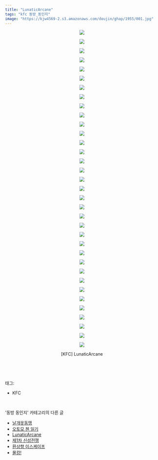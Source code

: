 ```yaml
---
title: "LunaticArcane"
tags: "kfc 동방_동인지"
image: "https://kjw4569-2.s3.amazonaws.com/doujin/ghap/1955/001.jpg"
---
```

<div class="article">
<p style="text-align: center; clear: none; float: none;"><img src="{{ site.imgserver9 }}/ghap/1955/001.jpg"/></p>
<p style="text-align: center; clear: none; float: none;"><img src="{{ site.imgserver9 }}/ghap/1955/002.jpg"/></p>
<p style="text-align: center; clear: none; float: none;"><img src="{{ site.imgserver9 }}/ghap/1955/003.jpg"/></p>
<p style="text-align: center; clear: none; float: none;"><img src="{{ site.imgserver9 }}/ghap/1955/004.jpg"/></p>
<p style="text-align: center; clear: none; float: none;"><img src="{{ site.imgserver9 }}/ghap/1955/005.jpg"/></p>
<p style="text-align: center; clear: none; float: none;"><img src="{{ site.imgserver9 }}/ghap/1955/006.jpg"/></p>
<p style="text-align: center; clear: none; float: none;"><img src="{{ site.imgserver9 }}/ghap/1955/007.jpg"/></p>
<p style="text-align: center; clear: none; float: none;"><img src="{{ site.imgserver9 }}/ghap/1955/008.jpg"/></p>
<p style="text-align: center; clear: none; float: none;"><img src="{{ site.imgserver9 }}/ghap/1955/009.jpg"/></p>
<p style="text-align: center; clear: none; float: none;"><img src="{{ site.imgserver9 }}/ghap/1955/010.jpg"/></p>
<p style="text-align: center; clear: none; float: none;"><img src="{{ site.imgserver9 }}/ghap/1955/011.jpg"/></p>
<p style="text-align: center; clear: none; float: none;"><img src="{{ site.imgserver9 }}/ghap/1955/012.jpg"/></p>
<p style="text-align: center; clear: none; float: none;"><img src="{{ site.imgserver9 }}/ghap/1955/013.jpg"/></p>
<p style="text-align: center; clear: none; float: none;"><img src="{{ site.imgserver9 }}/ghap/1955/014.jpg"/></p>
<p style="text-align: center; clear: none; float: none;"><img src="{{ site.imgserver9 }}/ghap/1955/015.jpg"/></p>
<p style="text-align: center; clear: none; float: none;"><img src="{{ site.imgserver9 }}/ghap/1955/016.jpg"/></p>
<p style="text-align: center; clear: none; float: none;"><img src="{{ site.imgserver9 }}/ghap/1955/017.jpg"/></p>
<p style="text-align: center; clear: none; float: none;"><img src="{{ site.imgserver9 }}/ghap/1955/018.jpg"/></p>
<p style="text-align: center; clear: none; float: none;"><img src="{{ site.imgserver9 }}/ghap/1955/019.jpg"/></p>
<p style="text-align: center; clear: none; float: none;"><img src="{{ site.imgserver9 }}/ghap/1955/020.jpg"/></p>
<p style="text-align: center; clear: none; float: none;"><img src="{{ site.imgserver9 }}/ghap/1955/021.jpg"/></p>
<p style="text-align: center; clear: none; float: none;"><img src="{{ site.imgserver9 }}/ghap/1955/022.jpg"/></p>
<p style="text-align: center; clear: none; float: none;"><img src="{{ site.imgserver9 }}/ghap/1955/023.jpg"/></p>
<p style="text-align: center; clear: none; float: none;"><img src="{{ site.imgserver9 }}/ghap/1955/024.jpg"/></p>
<p style="text-align: center; clear: none; float: none;"><img src="{{ site.imgserver9 }}/ghap/1955/025.jpg"/></p>
<p style="text-align: center; clear: none; float: none;"><img src="{{ site.imgserver9 }}/ghap/1955/026.jpg"/></p>
<p style="text-align: center; clear: none; float: none;"><img src="{{ site.imgserver9 }}/ghap/1955/027.jpg"/></p>
<p style="text-align: center; clear: none; float: none;"><img src="{{ site.imgserver9 }}/ghap/1955/028.jpg"/></p>
<p style="text-align: center; clear: none; float: none;"><img src="{{ site.imgserver9 }}/ghap/1955/029.jpg"/></p>
<p style="text-align: center; clear: none; float: none;"><img src="{{ site.imgserver9 }}/ghap/1955/030.jpg"/></p>
<p style="text-align: center; clear: none; float: none;"><img src="{{ site.imgserver9 }}/ghap/1955/031.jpg"/></p>
<p style="text-align: center; clear: none; float: none;"><img src="{{ site.imgserver9 }}/ghap/1955/032.jpg"/></p>
<p style="text-align: center; clear: none; float: none;"><img src="{{ site.imgserver9 }}/ghap/1955/033.jpg"/></p>
<p style="text-align: center; clear: none; float: none;"><img src="{{ site.imgserver9 }}/ghap/1955/034.jpg"/></p>
<p style="text-align: center; clear: none; float: none;"><img src="{{ site.imgserver9 }}/ghap/1955/035.jpg"/></p>
<p style="text-align: center; clear: none; float: none;">[KFC] LunaticArcane</p>
<p><br/></p>
</div><br/>
<div class="tagTrail">
<p>태그: </p>
<ul>
<li>KFC</li>
</ul>
</div><br/>
<div class="another">
<p>'동방 동인지' 카테고리의 다른 글</p>
<ul>
<li><a href="/ghap_1959">날개옷동맹</a></li>
<li><a href="/ghap_1958">오토모 첸 일기</a></li>
<li><a href="/ghap_1955">LunaticArcane</a></li>
<li><a href="/ghap_1954">제1차 신성전쟁</a></li>
<li><a href="/ghap_1953">환상향 이스케이프</a></li>
<li><a href="/ghap_1952">몰캉!</a></li>
</ul>
</div><br/>
<div class="cb_module cb_fluid">
<div class="cb_wrt cb_profile">
</div><!-- commentList close -->
</div><br/>
